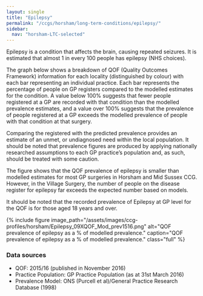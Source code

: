 ```yaml
---
layout: single
title: "Epilepsy"
permalink: "/ccgs/horsham/long-term-conditions/epilepsy/"
sidebar:
  nav: "horsham-LTC-selected"
---
```


Epilepsy is a condition that affects the brain, causing repeated seizures. It is estimated that almost 1 in every 100 people has epilepsy (NHS choices).

The graph below shows a breakdown of QOF (Quality Outcomes Framework) information for each locality (distinguished by colour) with each bar representing an individual practice. Each bar represents the percentage of people on GP registers compared to the modelled estimates for the condition. A value below 100% suggests that fewer people registered at a GP are recorded with that condition than the modelled prevalence estimates, and a value over 100% suggests that the prevalence of people registered at a GP exceeds the modelled prevalence of people with that condition at that surgery.

Comparing the registered with the predicted prevalence provides an estimate of an unmet, or undiagnosed need within the local population. It should be noted that prevalence figures are produced by applying nationally researched assumptions to each GP practice’s population and, as such, should be treated with some caution.

The figure shows that the QOF prevalence of epilepsy is smaller than modelled estimates for most GP surgeries in Horsham and Mid Sussex CCG. However, in the Village Surgery, the number of people on the disease register for epilepsy far exceeds the expected number based on models.

It should be noted that the recorded prevalence of Epilepsy at GP level for the QOF is for those aged 18 years and over.

{% include figure image_path="/assets/images/ccg-profiles/horsham/Epilepsy_09XQOF_Mod_prev1516.png" alt="QOF prevalence of epilepsy as a % of modelled prevalence." caption="QOF prevalence of epilepsy as a % of modelled prevalence." class="full" %}

### Data sources

- QOF: 2015/16 (published in November 2016)
- Practice Population: GP Practice Population (as at 31st March 2016)
- Prevalence Model: ONS (Purcell et al)/General Practice Research Database (1998)